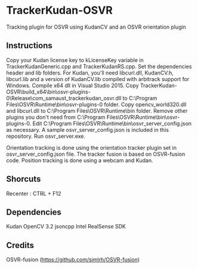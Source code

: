 # TrackerKudan-OSVR
Tracking plugin for OSVR using KudanCV and an OSVR orientation plugin 

## Instructions

Copy your Kudan license key to kLicenseKey variable in TrackerKudanGeneric.cpp and TrackerKudanRS.cpp.
Set the dependencies header and lib folders. For Kudan, you'll need libcurl.dll, KudanCV.h, libcurl.lib and a version of KudanCV.lib compiled with arbitrack support for Windows.
Compile x64 dll in Visual Studio 2015.
Copy TrackerKudan-OSVR\build_x64\bin\osvr-plugins-0\Release\com_samaust_trackerkudan_osvr.dll to C:\Program Files\OSVR\Runtime\bin\osvr-plugins-0 folder.
Copy opencv_world320.dll and libcurl.dll to C:\Program Files\OSVR\Runtime\bin folder.
Remove other plugins you don't need from C:\Program Files\OSVR\Runtime\bin\osvr-plugins-0.
Edit C:\Program Files\OSVR\Runtime\bin\osvr_server_config.json as necessary. A sample osvr_server_config.json is included in this repository.
Run osvr_server.exe.

Orientation tracking is done using the orientation tracker plugin set in osvr_server_config.json file. The tracker fusion is based on OSVR-fusion code.
Position tracking is done using a webcam and Kudan.

## Shorcuts

Recenter : CTRL + F12

## Dependencies

Kudan
OpenCV 3.2
jsoncpp
Intel RealSense SDK

## Credits

OSVR-fusion (https://github.com/simlrh/OSVR-fusion)